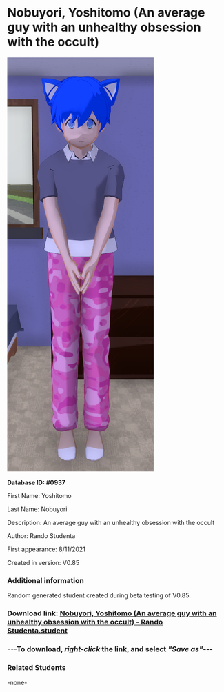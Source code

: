# Nobuyori, Yoshitomo (An average guy with an unhealthy obsession with the occult)

<img src="../../Files/Images/Nobuyori, Yoshitomo (An average guy with an unhealthy obsession with the occult).png" title="Nobuyori, Yoshitomo (An average guy with an unhealthy obsession with the occult) - Rando Studenta">

**Database ID: #0937**

First Name: Yoshitomo

Last Name: Nobuyori

Description: An average guy with an unhealthy obsession with the occult

Author: Rando Studenta

First appearance: 8/11/2021

Created in version: V0.85

### Additional information

Random generated student created during beta testing of V0.85.

### Download link: <a href="https://raw.githubusercontent.com/Arbiter1223/Daigaku-Gurashi-Custom-Students/master/Files/Student%20Files/Nobuyori%2C%20Yoshitomo%20(An%20average%20guy%20with%20an%20unhealthy%20obsession%20with%20the%20occult)%20-%20Rando%20Studenta.student">Nobuyori, Yoshitomo (An average guy with an unhealthy obsession with the occult) - Rando Studenta.student</a>

### ---**To download, _right-click_ the link, and select _"Save as"_**---

### Related Students

-none-
